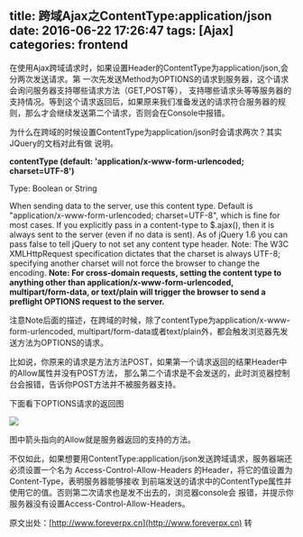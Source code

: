 title: 跨域Ajax之ContentType:application/json
date: 2016-06-22 17:26:47
tags: [Ajax]
categories: frontend
---
在使用Ajax跨域请求时，如果设置Header的ContentType为application/json,会分两次发送请求。第
一次先发送Method为OPTIONS的请求到服务器，这个请求会询问服务器支持哪些请求方法（GET,POST等），
支持哪些请求头等等服务器的支持情况。等到这个请求返回后，如果原来我们准备发送的请求符合服务器的规
则，那么才会继续发送第二个请求，否则会在Console中报错。

<!-- more -->

为什么在跨域的时候设置ContentType为application/json时会请求两次？其实JQuery的文档对此有做
说明。

**contentType (default: 'application/x-www-form-urlencoded; charset=UTF-8')**

Type: Boolean or String

When sending data to the server, use this content type. Default is "application/x-www-form-urlencoded; charset=UTF-8", which is fine for most cases. If you explicitly pass in a content-type to $.ajax(), then it is always sent to the server (even if no data is sent). As of jQuery 1.6 you can pass false to tell jQuery to not set any content type header. Note: The W3C XMLHttpRequest specification dictates that the charset is always UTF-8; specifying another charset will not force the browser to change the encoding. **Note: For cross-domain requests, setting the content type to anything other than application/x-www-form-urlencoded, multipart/form-data, or text/plain will trigger the browser to send a preflight OPTIONS request to the server.**

注意Note后面的描述，在跨域的时候，除了contentType为application/x-www-form-urlencoded, multipart/form-data或者text/plain外，都会触发浏览器先发送方法为OPTIONS的请求。

比如说，你原来的请求是方法方法POST，如果第一个请求返回的结果Header中的Allow属性并没有POST方法，
那么第二个请求是不会发送的，此时浏览器控制台会报错，告诉你POST方法并不被服务器支持。

下面看下OPTIONS请求的返回图

![](http://o929v8ilh.bkt.clouddn.com/045DA4EC-7C23-494B-B0D7-BC681AA7A37A_meitu_1.jpg)

图中箭头指向的Allow就是服务器返回的支持的方法。

不仅如此，如果想要用ContentType:application/json发送跨域请求，服务器端还必须设置一个名为
Access-Control-Allow-Headers 的Header，将它的值设置为 Content-Type，表明服务器能够接收
到前端发送的请求中的ContentType属性并使用它的值。否则第二次请求也是发不出去的，浏览器console会
报错，并提示你服务器没有设置Access-Control-Allow-Headers。

原文出处：[http://www.foreverpx.cn](http://www.foreverpx.cn)
转
